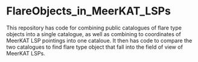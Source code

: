 # FlareObjects_in_MeerKAT_LSPs
This repository has code for combining public catalogues of flare type objects into a single catalogue, as well as combining to coordinates of MeerKAT LSP pointings into one cataloue. It then has code to compare the two catalogues to find flare type object that fall into the field of view of MeerKAT LSPs.
